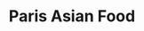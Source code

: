 ---
title: Paris Asian Food
category: France
image: /assets/list_images/placeholder.png
maps_url: https://maps.app.goo.gl/v7xvMgCZgnGYoj9t9
---